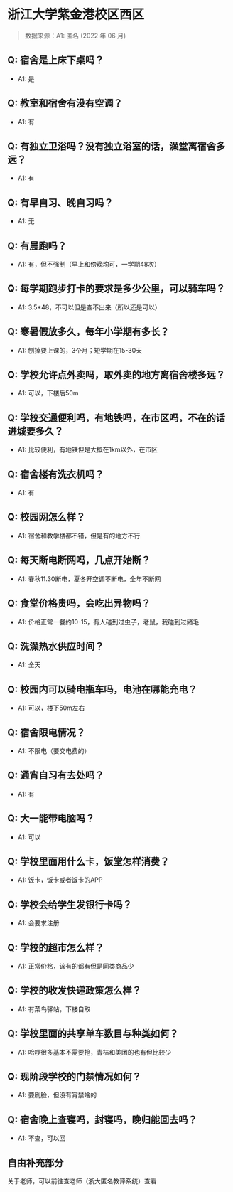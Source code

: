 # 浙江大学紫金港校区西区

> 数据来源：A1: 匿名 (2022 年 06 月)

## Q: 宿舍是上床下桌吗？

- A1: 是

## Q: 教室和宿舍有没有空调？

- A1: 有

## Q: 有独立卫浴吗？没有独立浴室的话，澡堂离宿舍多远？

- A1: 有

## Q: 有早自习、晚自习吗？

- A1: 无

## Q: 有晨跑吗？

- A1: 有，但不强制（早上和傍晚均可，一学期48次）

## Q: 每学期跑步打卡的要求是多少公里，可以骑车吗？

- A1: 3.5\*48，不可以但是查不出来（所以还是可以）

## Q: 寒暑假放多久，每年小学期有多长？

- A1: 刨掉要上课的，3个月；短学期在15-30天

## Q: 学校允许点外卖吗，取外卖的地方离宿舍楼多远？

- A1: 可以，下楼后50m

## Q: 学校交通便利吗，有地铁吗，在市区吗，不在的话进城要多久？

- A1: 比较便利，有地铁但是大概在1km以外，在市区

## Q: 宿舍楼有洗衣机吗？

- A1: 有

## Q: 校园网怎么样？

- A1: 宿舍和教学楼都不错，但是有的地方不行

## Q: 每天断电断网吗，几点开始断？

- A1: 春秋11.30断电，夏冬开空调不断电，全年不断网

## Q: 食堂价格贵吗，会吃出异物吗？

- A1: 价格正常一餐约10-15，有人碰到过虫子，老鼠，我碰到过猪毛

## Q: 洗澡热水供应时间？

- A1: 全天

## Q: 校园内可以骑电瓶车吗，电池在哪能充电？

- A1: 可以，楼下50m左右

## Q: 宿舍限电情况？

- A1: 不限电（要交电费的）

## Q: 通宵自习有去处吗？

- A1: 有

## Q: 大一能带电脑吗？

- A1: 可以

## Q: 学校里面用什么卡，饭堂怎样消费？

- A1: 饭卡，饭卡或者饭卡的APP

## Q: 学校会给学生发银行卡吗？

- A1: 会要求注册

## Q: 学校的超市怎么样？

- A1: 正常价格，该有的都有但是同类商品少

## Q: 学校的收发快递政策怎么样？

- A1: 有菜鸟驿站，下楼自取

## Q: 学校里面的共享单车数目与种类如何？

- A1: 哈啰很多基本不需要抢，青桔和美团的也有但比较少

## Q: 现阶段学校的门禁情况如何？

- A1: 要刷脸，但没有宵禁啥的

## Q: 宿舍晚上查寝吗，封寝吗，晚归能回去吗？

- A1: 不查，可以回

## 自由补充部分

关于老师，可以前往查老师（浙大匿名教评系统）查看